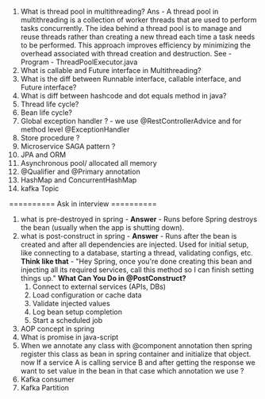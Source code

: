1. What is thread pool in multithreading?
Ans - A thread pool in multithreading is a collection of worker threads that are used to perform tasks concurrently.
      The idea behind a thread pool is to manage and reuse threads rather than creating a new thread each time a task
      needs to be performed. This approach improves efficiency by minimizing the overhead associated with thread creation
      and destruction.  See -  Program - ThreadPoolExecutor.java
2. What is callable and Future interface in Multithreading?
3. What is the diff between Runnable interface, callable interface, and Future interface?
4. What is diff between hashcode and dot equals method in java?
5. Thread life cycle?
6. Bean life cycle?
7. Global exception handler ? - we use @RestControllerAdvice and for method level @ExceptionHandler 
8. Store procedure ?
9. Microservice SAGA pattern ?
10. JPA and ORM
11. Asynchronous pool/ allocated all memory 
12. @Qualifier and @Primary annotation
13. HashMap and ConcurrentHashMap 
14. kafka Topic


========== Ask in interview ==========

1. what is pre-destroyed in spring -  **Answer** - Runs before Spring destroys the bean (usually when the app is shutting down).
2. what is post-construct in spring - **Answer** - Runs after the bean is created and after all dependencies are injected.
   Used for initial setup, like connecting to a database, starting a thread, validating configs, etc.
   **Think like that** - "Hey Spring, once you're done creating this bean and injecting all its required services, call this method so I can finish setting things up."
   **What Can You Do in @PostConstruct?**
   1. Connect to external services (APIs, DBs)
   2. Load configuration or cache data
   3. Validate injected values
   4. Log bean setup completion
   5. Start a scheduled job
3. AOP concept in spring
4. What is promise in java-script
5. When we annotate any class with @component annotation then spring register this class as bean in spring container
    and initialize that object. now If a service A is calling service B and after getting the response we want to set value
    in the bean in that case which annotation we use ?
6. Kafka consumer
7. Kafka Partition